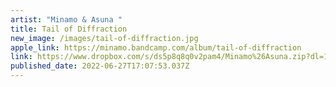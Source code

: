 ```yaml
---
artist: "Minamo & Asuna "
title: Tail of Diffraction
new_image: /images/tail-of-diffraction.jpg
apple_link: https://minamo.bandcamp.com/album/tail-of-diffraction
link: https://www.dropbox.com/s/ds5p8q8q0v2pam4/Minamo%26Asuna.zip?dl=1
published_date: 2022-06-27T17:07:53.037Z
---
```

